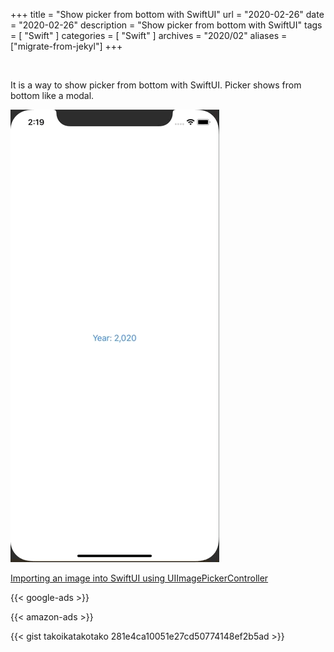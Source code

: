 +++
title =  "Show picker from bottom with SwiftUI"
url = "2020-02-26"
date = "2020-02-26"
description = "Show picker from bottom with SwiftUI"
tags = [
    "Swift"
]
categories = [
    "Swift"
]
archives = "2020/02"
aliases = ["migrate-from-jekyl"]
+++

<br>

It is a way to show picker from bottom with SwiftUI.
Picker shows from bottom like a modal.

![PickerFromBottom](1.gif)

[Importing an image into SwiftUI using UIImagePickerController](https://www.hackingwithswift.com/books/ios-swiftui/importing-an-image-into-swiftui-using-uiimagepickercontroller)

<!-- Google Ads -->
{{< google-ads >}}

<!-- Amazon Ads -->
{{< amazon-ads >}}

{{< gist takoikatakotako 281e4ca10051e27cd50774148ef2b5ad >}}
